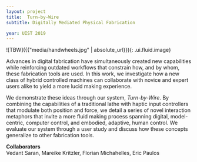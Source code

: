 ```yaml
---
layout: project
title:  Turn-by-Wire
subtitle: Digitally Mediated Physical Fabrication

year: UIST 2019 
---
```


<script>
$(function() {
$('.ui.embed').embed({
  color: 444444, 
  autoplay: false,
});
});
</script>

![TBW]({{"media/handwheels.jpg" | absolute_url}}){: .ui.fluid.image}

Advances in digital fabrication have simultaneously created new capabilities while reinforcing outdated workflows that constrain how, and by whom, these fabrication tools are used. In this work, we investigate how a new class of hybrid controlled machines can collaborate with novice and expert users alike to yield a more lucid making experience. 

We demonstrate these ideas through our system, _Turn-by-Wire_. By combining the capabilities of a traditional lathe with haptic input controllers that modulate both position and force, we detail a series of novel interaction metaphors that invite a more fluid making process spanning digital, model-centric, computer control, and embodied, adaptive, human control. We evaluate our system through a user study and discuss how these concepts generalize to other fabrication tools.

**Collaborators**<br>
Vedant Saran, Mareike Kritzler, Florian Michahelles, Eric Paulos

<!-- **Publication**<br> --> 
<!--                     --> 
<!-- **Press** <br>      --> 

<!-- <div class="ui embed" data-source="youtube" data-id="wHmrjC35Ynw"> </div> _HOW TO VIDEO--> 


